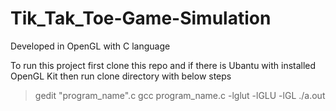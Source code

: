 # Tik_Tak_Toe-Game-Simulation

Developed in OpenGL with C language

To run this project first clone this repo and if there is Ubantu with installed OpenGL Kit then run clone directory with below steps

  > gedit "program_name".c
  > gcc program_name.c -lglut -lGLU -lGL
  > ./a.out
